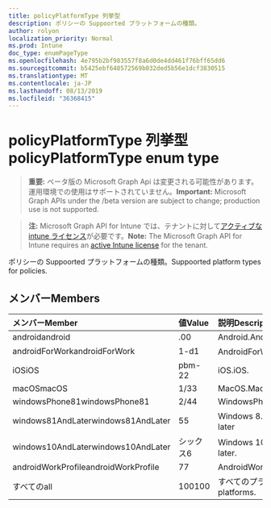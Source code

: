 ```yaml
---
title: policyPlatformType 列挙型
description: ポリシーの Suppoorted プラットフォームの種類。
author: rolyon
localization_priority: Normal
ms.prod: Intune
doc_type: enumPageType
ms.openlocfilehash: 4e795b2bf983557f8a6d0de4dd461f76bff65dd6
ms.sourcegitcommit: b5425ebf648572569b032ded5b56e1dcf3830515
ms.translationtype: MT
ms.contentlocale: ja-JP
ms.lasthandoff: 08/13/2019
ms.locfileid: "36368415"
---
```

# <a name="policyplatformtype-enum-type"></a><span data-ttu-id="d7425-103">policyPlatformType 列挙型</span><span class="sxs-lookup"><span data-stu-id="d7425-103">policyPlatformType enum type</span></span>

> <span data-ttu-id="d7425-104">**重要:** ベータ版の Microsoft Graph Api は変更される可能性があります。運用環境での使用はサポートされていません。</span><span class="sxs-lookup"><span data-stu-id="d7425-104">**Important:** Microsoft Graph APIs under the /beta version are subject to change; production use is not supported.</span></span>

> <span data-ttu-id="d7425-105">**注:** Microsoft Graph API for Intune では、テナントに対して[アクティブな intune ライセンス](https://go.microsoft.com/fwlink/?linkid=839381)が必要です。</span><span class="sxs-lookup"><span data-stu-id="d7425-105">**Note:** The Microsoft Graph API for Intune requires an [active Intune license](https://go.microsoft.com/fwlink/?linkid=839381) for the tenant.</span></span>

<span data-ttu-id="d7425-106">ポリシーの Suppoorted プラットフォームの種類。</span><span class="sxs-lookup"><span data-stu-id="d7425-106">Suppoorted platform types for policies.</span></span>

## <a name="members"></a><span data-ttu-id="d7425-107">メンバー</span><span class="sxs-lookup"><span data-stu-id="d7425-107">Members</span></span>
|<span data-ttu-id="d7425-108">メンバー</span><span class="sxs-lookup"><span data-stu-id="d7425-108">Member</span></span>|<span data-ttu-id="d7425-109">値</span><span class="sxs-lookup"><span data-stu-id="d7425-109">Value</span></span>|<span data-ttu-id="d7425-110">説明</span><span class="sxs-lookup"><span data-stu-id="d7425-110">Description</span></span>|
|:---|:---|:---|
|<span data-ttu-id="d7425-111">android</span><span class="sxs-lookup"><span data-stu-id="d7425-111">android</span></span>|<span data-ttu-id="d7425-112">.0</span><span class="sxs-lookup"><span data-stu-id="d7425-112">0</span></span>|<span data-ttu-id="d7425-113">Android.</span><span class="sxs-lookup"><span data-stu-id="d7425-113">Android.</span></span>|
|<span data-ttu-id="d7425-114">androidForWork</span><span class="sxs-lookup"><span data-stu-id="d7425-114">androidForWork</span></span>|<span data-ttu-id="d7425-115">1-d</span><span class="sxs-lookup"><span data-stu-id="d7425-115">1</span></span>|<span data-ttu-id="d7425-116">AndroidForWork。</span><span class="sxs-lookup"><span data-stu-id="d7425-116">AndroidForWork.</span></span>|
|<span data-ttu-id="d7425-117">iOS</span><span class="sxs-lookup"><span data-stu-id="d7425-117">iOS</span></span>|<span data-ttu-id="d7425-118">pbm-2</span><span class="sxs-lookup"><span data-stu-id="d7425-118">2</span></span>|<span data-ttu-id="d7425-119">iOS.</span><span class="sxs-lookup"><span data-stu-id="d7425-119">iOS.</span></span>|
|<span data-ttu-id="d7425-120">macOS</span><span class="sxs-lookup"><span data-stu-id="d7425-120">macOS</span></span>|<span data-ttu-id="d7425-121">1/3</span><span class="sxs-lookup"><span data-stu-id="d7425-121">3</span></span>|<span data-ttu-id="d7425-122">MacOS.</span><span class="sxs-lookup"><span data-stu-id="d7425-122">MacOS.</span></span>|
|<span data-ttu-id="d7425-123">windowsPhone81</span><span class="sxs-lookup"><span data-stu-id="d7425-123">windowsPhone81</span></span>|<span data-ttu-id="d7425-124">2/4</span><span class="sxs-lookup"><span data-stu-id="d7425-124">4</span></span>|<span data-ttu-id="d7425-125">WindowsPhone 8.1</span><span class="sxs-lookup"><span data-stu-id="d7425-125">WindowsPhone 8.1.</span></span>|
|<span data-ttu-id="d7425-126">windows81AndLater</span><span class="sxs-lookup"><span data-stu-id="d7425-126">windows81AndLater</span></span>|<span data-ttu-id="d7425-127">5</span><span class="sxs-lookup"><span data-stu-id="d7425-127">5</span></span>|<span data-ttu-id="d7425-128">Windows 8.1 以降</span><span class="sxs-lookup"><span data-stu-id="d7425-128">Windows 8.1 and later</span></span>|
|<span data-ttu-id="d7425-129">windows10AndLater</span><span class="sxs-lookup"><span data-stu-id="d7425-129">windows10AndLater</span></span>|<span data-ttu-id="d7425-130">シックス</span><span class="sxs-lookup"><span data-stu-id="d7425-130">6</span></span>|<span data-ttu-id="d7425-131">Windows 10 以降。</span><span class="sxs-lookup"><span data-stu-id="d7425-131">Windows 10 and later.</span></span>|
|<span data-ttu-id="d7425-132">androidWorkProfile</span><span class="sxs-lookup"><span data-stu-id="d7425-132">androidWorkProfile</span></span>|<span data-ttu-id="d7425-133">7</span><span class="sxs-lookup"><span data-stu-id="d7425-133">7</span></span>|<span data-ttu-id="d7425-134">AndroidWorkProfile.</span><span class="sxs-lookup"><span data-stu-id="d7425-134">AndroidWorkProfile.</span></span>|
|<span data-ttu-id="d7425-135">すべての</span><span class="sxs-lookup"><span data-stu-id="d7425-135">all</span></span>|<span data-ttu-id="d7425-136">100</span><span class="sxs-lookup"><span data-stu-id="d7425-136">100</span></span>|<span data-ttu-id="d7425-137">すべてのプラットフォーム。</span><span class="sxs-lookup"><span data-stu-id="d7425-137">All platforms.</span></span>|




